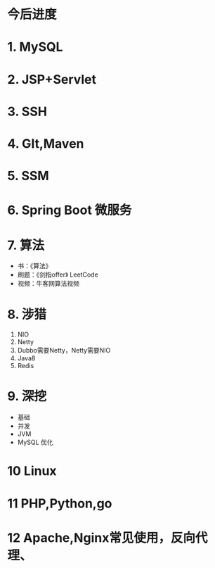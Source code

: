 # 今后进度

# 1. MySQL

# 2. JSP+Servlet

# 3. SSH

# 4. GIt,Maven

# 5. SSM

# 6. Spring Boot 微服务

# 7. 算法
- 书：《算法》
- 刷题：《剑指offer》 LeetCode
- 视频：牛客网算法视频
# 8. 涉猎
1. NIO
2. Netty
3. Dubbo需要Netty，Netty需要NIO
4. Java8
5. Redis
# 9. 深挖
- 基础
- 并发
- JVM
- MySQL 优化
# 10 Linux
# 11 PHP,Python,go
# 12 Apache,Nginx常见使用，反向代理、
